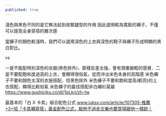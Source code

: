 ```yaml
---
published: true
---
```

淺色與黑色不同的是它無法起到收緊腿型的作用
因此選用較為寬鬆的褲子，不僅可以提高全身穿搭的層次感

當褲子的顏色較淺時，我們可以選用深色的上衣與深色的鞋子與褲子形成明顯的黑白對比。

vs

一是不能配特別深色的衣服(黑色除外)，那樣反差太強，會有頭重腳輕的感覺．二是不要配飽和度過高的上衣，會顯得很俗氣，從而沖淡米色本身的高階感
米色褲子不要和顏色太深的衣服搭配，但黑色除外
米色褲子不要和飽和度高(較亮)的上衣搭配，顯得比較俗氣
米色褲子的最佳搭配非白襯衫莫屬
  https://www.gushiciku.cn/dl/1pLkn/zh-tw
  
最基本的「白 X 卡其」組合配色公式
  www.juksy.com/article/107305-推薦+3+招「卡其褲穿搭」黃金配色公式，臉拚不過余文樂也要穿得跟他一樣帥！
